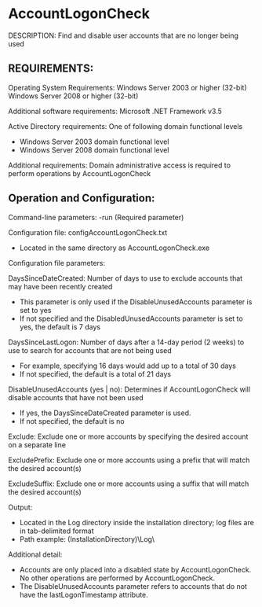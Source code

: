 
# AccountLogonCheck

DESCRIPTION: Find and disable user accounts that are no longer being used


## REQUIREMENTS:

Operating System Requirements:
Windows Server 2003 or higher (32-bit)
Windows Server 2008 or higher (32-bit)

Additional software requirements:
Microsoft .NET Framework v3.5

Active Directory requirements:
One of following domain functional levels
- Windows Server 2003 domain functional level
- Windows Server 2008 domain functional level

Additional requirements:
Domain administrative access is required to perform operations by AccountLogonCheck


## Operation and Configuration:

Command-line parameters:
-run (Required parameter)

Configuration file: configAccountLogonCheck.txt
- Located in the same directory as AccountLogonCheck.exe

Configuration file parameters:

DaysSinceDateCreated: Number of days to use to exclude accounts that may have been recently created
- This parameter is only used if the DisableUnusedAccounts parameter is set to yes
- If not specified and the DisabledUnusedAccounts parameter is set to yes, the default is 7 days

DaysSinceLastLogon: Number of days after a 14-day period (2 weeks) to use to search for accounts that are not being used
- For example, specifying 16 days would add up to a total of 30 days
- If not specified, the default is a total of 21 days

DisableUnusedAccounts (yes | no): Determines if AccountLogonCheck will disable accounts that have not been used
- If yes, the DaysSinceDateCreated parameter is used.
- If not specified, the default is no

Exclude: Exclude one or more accounts by specifying the desired account on a separate line

ExcludePrefix: Exclude one or more accounts using a prefix that will match the desired account(s)

ExcludeSuffix: Exclude one or more accounts using a suffix that will match the desired account(s)

Output:
- Located in the Log directory inside the installation directory; log files are in tab-delimited
format
- Path example: (InstallationDirectory)\Log\

Additional detail:
- Accounts are only placed into a disabled state by AccountLogonCheck. No other operations are performed by AccountLogonCheck.
- The DisableUnusedAccounts parameter refers to accounts that do not have the lastLogonTimestamp attribute.
